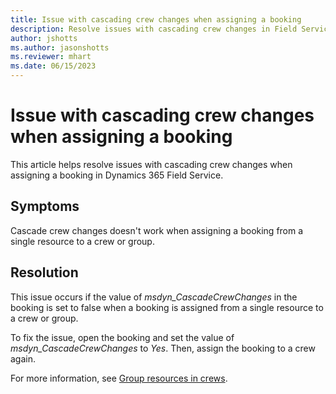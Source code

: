 ```yaml
---
title: Issue with cascading crew changes when assigning a booking
description: Resolve issues with cascading crew changes in Field Service.
author: jshotts
ms.author: jasonshotts
ms.reviewer: mhart
ms.date: 06/15/2023
---
```


# Issue with cascading crew changes when assigning a booking

This article helps resolve issues with cascading crew changes when assigning a booking in Dynamics 365 Field Service.

## Symptoms

Cascade crew changes doesn't work when assigning a booking from a single resource to a crew or group.

## Resolution

This issue occurs if the value of *msdyn_CascadeCrewChanges* in the booking is set to false when a booking is assigned from a single resource to a crew or group.

To fix the issue, open the booking and set the value of *msdyn_CascadeCrewChanges* to *Yes*. Then, assign the booking to a crew again.

For more information, see [Group resources in crews](/dynamics365/field-service/resource-crews).
